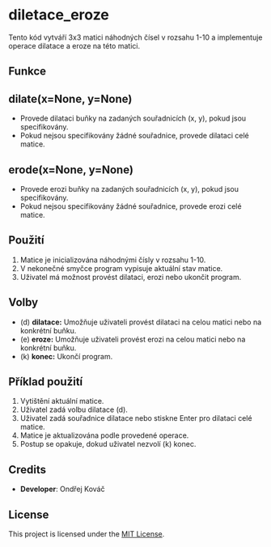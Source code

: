 # diletace_eroze
Tento kód vytváří 3x3 matici náhodných čísel v rozsahu 1-10 a implementuje operace dilatace a eroze na této matici.
## Funkce
## dilate(x=None, y=None)

-   Provede dilataci buňky na zadaných souřadnicích (x, y), pokud jsou specifikovány.
-   Pokud nejsou specifikovány žádné souřadnice, provede dilataci celé matice.

## erode(x=None, y=None)

-   Provede erozi buňky na zadaných souřadnicích (x, y), pokud jsou specifikovány.
-   Pokud nejsou specifikovány žádné souřadnice, provede erozi celé matice.

## Použití

1.   Matice je inicializována náhodnými čísly v rozsahu 1-10.
2.   V nekonečné smyčce program vypisuje aktuální stav matice.
3.   Uživatel má možnost provést dilataci, erozi nebo ukončit program.

## Volby

-    (d) **dilatace:** Umožňuje uživateli provést dilataci na celou matici nebo na konkrétní buňku.
-    (e) **eroze:** Umožňuje uživateli provést erozi na celou matici nebo na konkrétní buňku.
-    (k) **konec:** Ukončí program.

## Příklad použití
 
1.   Vytištění aktuální matice.
2.   Uživatel zadá volbu dilatace (d).
3.   Uživatel zadá souřadnice dilatace nebo stiskne Enter pro dilataci celé matice.
4.   Matice je aktualizována podle provedené operace.
5.   Postup se opakuje, dokud uživatel nezvolí (k) konec.
## Credits

- **Developer**: Ondřej Kováč

## License

This project is licensed under the [MIT License](LICENSE).
